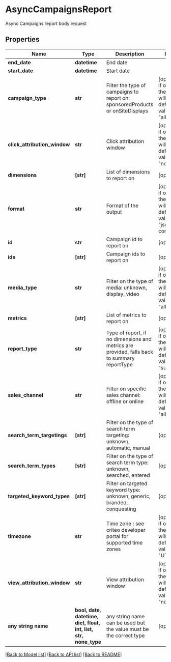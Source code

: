 # AsyncCampaignsReport

Async Campaigns report body request

## Properties
Name | Type | Description | Notes
------------ | ------------- | ------------- | -------------
**end_date** | **datetime** | End date | 
**start_date** | **datetime** | Start date | 
**campaign_type** | **str** | Filter the type of campaigns to report on: sponsoredProducts or onSiteDisplays | [optional]  if omitted the server will use the default value of "all"
**click_attribution_window** | **str** | Click attribution window | [optional]  if omitted the server will use the default value of "none"
**dimensions** | **[str]** | List of dimensions to report on | [optional] 
**format** | **str** | Format of the output | [optional]  if omitted the server will use the default value of "json-compact"
**id** | **str** | Campaign id to report on | [optional] 
**ids** | **[str]** | Campaign ids to report on | [optional] 
**media_type** | **str** | Filter on the type of media: unknown, display, video | [optional]  if omitted the server will use the default value of "all"
**metrics** | **[str]** | List of metrics to report on | [optional] 
**report_type** | **str** | Type of report, if no dimensions and metrics are provided, falls back to summary reportType | [optional]  if omitted the server will use the default value of "summary"
**sales_channel** | **str** | Filter on specific sales channel: offline or online | [optional]  if omitted the server will use the default value of "all"
**search_term_targetings** | **[str]** | Filter on the type of search term targeting: unknown, automatic, manual | [optional] 
**search_term_types** | **[str]** | Filter on the type of search term type: unknown, searched, entered | [optional] 
**targeted_keyword_types** | **[str]** | Filter on targeted keyword type: unknown, generic, branded, conquesting | [optional] 
**timezone** | **str** | Time zone : see criteo developer portal for supported time zones | [optional]  if omitted the server will use the default value of "UTC"
**view_attribution_window** | **str** | View attribution window | [optional]  if omitted the server will use the default value of "none"
**any string name** | **bool, date, datetime, dict, float, int, list, str, none_type** | any string name can be used but the value must be the correct type | [optional]

[[Back to Model list]](../README.md#documentation-for-models) [[Back to API list]](../README.md#documentation-for-api-endpoints) [[Back to README]](../README.md)


